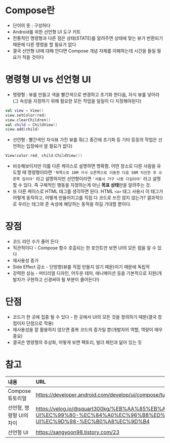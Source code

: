 # Compose란

- 단어의 뜻 : 구성하다
-  Android를 위한 선언형 UI 도구 키트
- 전통적인 명령형과 다른 점은 상태(STATE)를 알려주면 상태에 맞는 뷰가 반환되기 때문에 다른 명령을 할 필요가 없다
- 결국 선언형 UI에 대해 안다면 Compose 개념 자체를 이해하는데 시간을 들일 필요가 적을 것이다



# 명령형 UI vs 선언형 UI

- 명령형 : 뷰를 만들고 색을 빨간색으로 변경하고 초기화 한다음, 자식 뷰를 넣어라(그 속성을 지정하기 위해 필요한 모든 작업을 일일이 다 지정해야된다)
```kotlin
val view = View()
view.setColor(red)
view.clearChildren()
val child = ChildView()
view.add(child)
```
- 선언형 : 빨간색인 자식뷰 가진 뷰를 줘(그 중간에 초기화 등 기타 등등의 작업은 선언하는 입장에서 알 필요가 없다)
```kotlin
View(color:red, child:ChildView())
```
- 비슷해보이지만 이를 다른 케이스로 설명하면 명확함. 어떤 장소로 다른 사람을 유도할 때 명령형이라면 `'북쪽으로 10M 가서 오른쪽으로 이동한 다음 50M 직진한 후 오른쪽 집이야'` 라고 설명하지만 선언형이라면 `'서울시 가구 나동 다길이야'` 라고 설명할 수 있다. 즉 구체적인 행동을 지정하는게 아닌 **목표 상태**만을 알려주는 것.
-  또 다른 케이스로 HTML 태그를 생각하면 된다. HTML `<a>` 태그 사용시 이 태그가 어떻게 동작하고,  어떻게 만들어지고를 직접 다 코드로 쓰진 않지 않는가? 결과적으로 우리는 태그와 준 속성에 해당하는 동작을 하길 기대할 뿐이다.



# 장점

- 코드 라인 수가 줄어 든다
- 직관적이다 - Compose 함수 호출되는 한 포인트만 보면 UI의 모든 점을 알 수 있다
- 재사용성 증가
- Side Effect 감소 - 단방향(뷰를 직접 만들지 않기 때문)이기 때문에 독립적
- 강력한 성능 - 머티리얼 디자인, 어두운 테마, 애니메이션 등을 기본적으로 지원(개발자가 구현하고 신경써야 될 부분이 줄어든다!)



# 단점

- 코드가 한 곳에 집중 될 수 있다 - 한 곳에서 UI의 모든 것을 정의하기 때문(결국 장점이자 단점으로 작용)
- 재사용성을 잘 활용하지 않으면 중복 코드의 증가일 뿐(개발자의 역할, 역량이 매우 중요)
- 결국은 명령형의 추상화, 어떻게 보면 팩토리, 빌더 패턴과 닮아 있는 듯



# 참고

| 내용                     | URL                                                          |
| :----------------------- | :----------------------------------------------------------- |
| Compose 튜토리얼         | https://developer.android.com/develop/ui/compose/tutorial?hl=ko |
| 선언형, 명령형 UI의 차이 | https://velog.io/@squart300kg/%EB%AA%85%EB%A0%B9%ED%98%95-UI%EC%99%80-%EC%84%A0%EC%96%B8%ED%98%95-UI%EC%9D%98-%EC%B0%A8%EC%9D%B4 |
| 선언형 UI                | https://sangyoon98.tistory.com/23                            |